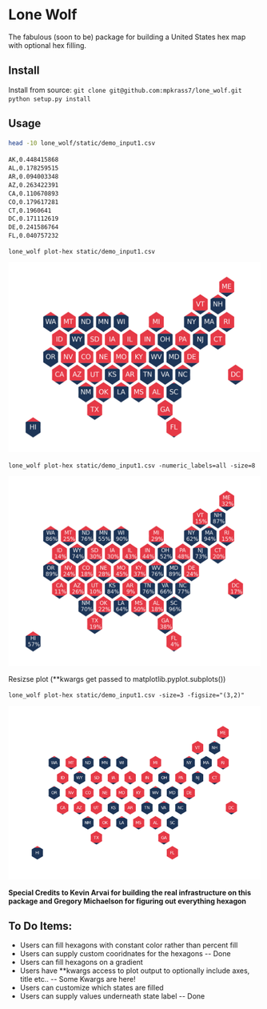 # Lone Wolf
The fabulous (soon to be) package for building a United States hex map with optional hex filling.

## Install

Install from source: 
`git clone git@github.com:mpkrass7/lone_wolf.git`  
`python setup.py install` 

## Usage

```bash
head -10 lone_wolf/static/demo_input1.csv

AK,0.448415868
AL,0.178259515
AR,0.094003348
AZ,0.263422391
CA,0.110670893
CO,0.179617281
CT,0.1960641
DC,0.171112619
DE,0.241586764
FL,0.040757232
```

`lone_wolf plot-hex static/demo_input1.csv`

![](./lone_wolf/img/hex_out.png)

`lone_wolf plot-hex static/demo_input1.csv -numeric_labels=all -size=8`

![](./lone_wolf/img/hex_out_label.png)

Resizse plot (**kwargs get passed to matplotlib.pyplot.subplots())

`lone_wolf plot-hex static/demo_input1.csv -size=3 -figsize="(3,2)"`

![](./lone_wolf/img/hex_out_resize.png)

**Special Credits to Kevin Arvai for building the real infrastructure on this package and Gregory Michaelson for figuring out everything hexagon**

## To Do Items:
- Users can fill hexagons with constant color rather than percent fill
- Users can supply custom cooridnates for the hexagons -- Done
- Users can fill hexagons on a gradient
- Users have **kwargs access to plot output to optionally include axes, title etc.. -- Some Kwargs are here!
- Users can customize which states are filled
- Users can supply values underneath state label -- Done